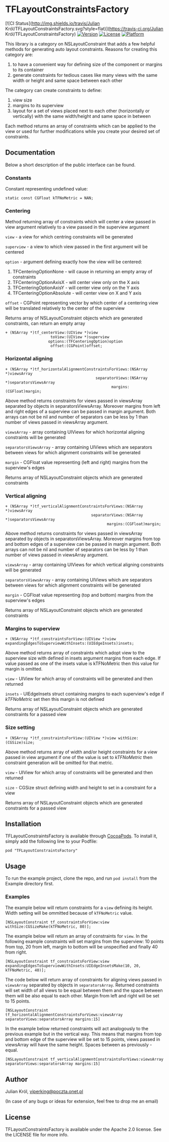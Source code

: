 # TFLayoutConstraintsFactory

[![CI Status](http://img.shields.io/travis/Julian Król/TFLayoutConstraintsFactory.svg?style=flat)](https://travis-ci.org/Julian Król/TFLayoutConstraintsFactory)
[![Version](https://img.shields.io/cocoapods/v/TFLayoutConstraintsFactory.svg?style=flat)](http://cocoadocs.org/docsets/TFLayoutConstraintsFactory)
[![License](https://img.shields.io/cocoapods/l/TFLayoutConstraintsFactory.svg?style=flat)](http://cocoadocs.org/docsets/TFLayoutConstraintsFactory)
[![Platform](https://img.shields.io/cocoapods/p/TFLayoutConstraintsFactory.svg?style=flat)](http://cocoadocs.org/docsets/TFLayoutConstraintsFactory)

This library is a category on NSLayoutConstraint that adds a few helpful methods for generating auto layout constraints.
Reasons for creating this category are:

1. to have a convenient way for defining size of the component or margins to its container
2. generate constraints for tedious cases like many views with the same width or height and same space between each other

The category can create constraints to define:

1. view size
2. margins to its superview
3. layout for a set of views placed next to each other (horizontally or vertically) with the same width/height and same space in between

Each method returns an array of constraints which can be applied to the view or used for further modifications while you create your desired set of constraints.

## Documentation

Below a short description of the public interface can be found.

### Constants

Constant representing undefined value:

    static const CGFloat kTFNoMetric = NAN;

### Centering

Method returning array of constraints which will center a view passed in view argument relatively to a view passed 
in the superview argument 

`view` - a view for which centring constraints will be generated

`superview` - a view to which view passed in the first argument will be centered 

`option` - argument defining exactly how the view will be centered:

1. TFCenteringOptionNone - will cause in returning an empty array of constraints
2. TFCenteringOptionAxisX - will center view only on the X axis
3. TFCenteringOptionAxisY - will center view only on the Y axis
4. TFCenteringOptionAbsolute - will center view on X and Y axis

`offset` - CGPoint representing vector by which center of a centering view will be translated relatively 
to the center of the superview

Returns array of NSLayoutConstraint objects which are generated constraints, can return an empty array

    + (NSArray *)tf_centerView:(UIView *)view 
                        toView:(UIView *)superview 
                       options:(TFCenteringOption)option 
                        offset:(CGPoint)offset;

### Horizontal aligning

    + (NSArray *)tf_horizontalAlignmentConstraintsForViews:(NSArray *)viewsArray 
                                            separatorViews:(NSArray *)separatorsViewsArray 
                                                   margins:(CGFloat)margin;

Above method returns constraints for views passed in viewsArray separated by objects in separatorsViewsArray. Moreover
margins from left and right edges of a superview can be passed in margin argument.
Both arrays can not be nil and number of separators can be less by 1 than number of views passed in viewsArray argument.

`viewsArray` - array containing UIViews for which horizontal aligning constraints will be generated

`separatorsViewsArray` - array containing UIViews which are separators between views for which alignment constraints will be generated

`margin` - CGFloat value representing (left and right) margins from the superview's edges

Returns array of NSLayoutConstraint objects which are generated constraints

### Vertical aligning

    + (NSArray *)tf_verticalAlignmentConstraintsForViews:(NSArray *)viewsArray 
                                          separatorViews:(NSArray *)separatorsViewsArray 
                                                 margins:(CGFloat)margin;  

Above method returns constraints for views passed in viewsArray separated by objects in separatorsViewsArray. Moreover
margins from top and bottom edges of a superview can be passed in margin argument.
Both arrays can not be nil and number of separators can be less by 1 than number of views passed in viewsArray argument.

`viewsArray` - array containing UIViews for which vertical aligning constraints will be generated

`separatorsViewsArray` - array containing UIViews which are separators between views for which alignment constraints will be generated

`margin` - CGFloat value representing (top and bottom) margins from the superview's edges

Returns array of NSLayoutConstraint objects which are generated constraints

### Margins to superview

    + (NSArray *)tf_constraintsForView:(UIView *)view expandingEdgesToSuperviewWithInsets:(UIEdgeInsets)insets;

Above method returns array of constraints which adopt view to the superview size with defined in insets argument margins from each
edge. If value passed as one of the insets value is kTFNoMetric then this value for margin is omitted.

`view` - UIView for which array of constraints will be generated and then returned

`insets` - UIEdgeInsets struct containing margins to each superview's edge if *kTFNoMetric* set then this margin is not defined

Returns array of NSLayoutConstraint objects which are generated constraints for a passed view

### Size setting

    + (NSArray *)tf_constraintsForView:(UIView *)view withSize:(CGSize)size;

Above method returns array of width and/or height constraints for a view passed in view argument if one of the value is set to *kTFNoMetric*
then constraint generation will be omitted for that metric.

`view` - UIView for which array of constraints will be generated and then returned

`size` - CGSize struct defining width and height to set in a constraint for a view

Returns array of NSLayoutConstraint objects which are generated constraints for a passed view


## Installation

TFLayoutConstraintsFactory is available through [CocoaPods](http://cocoapods.org). To install
it, simply add the following line to your Podfile:

    pod "TFLayoutConstraintsFactory"

## Usage

To run the example project, clone the repo, and run `pod install` from the Example directory first.

### Examples

The example below will return constraints for a `view` defining its height. Width setting will be ommitted because of `kTFNoMetric` value.

    [NSLayoutConstraint tf_constraintsForView:view withSize:CGSizeMake(kTFNoMetric, 80)];

The example below will return an array of constraints for `view`. In the following example constraints will set margins from the superview: 10 points from top, 20 from left, margin to bottom will be unspecified and finally 40 from right.

    [NSLayoutConstraint tf_constraintsForView:view expandingEdgesToSuperviewWithInsets:UIEdgeInsetsMake(10, 20, kTFNoMetric, 40)];

The code below will return array of constraints for aligning views passed in `viewsArray` separated by objects in `separatorsArray`. 
Returned constraints will set width of all views to be equal between them and the space between them will be also equal to each other. Margin from left and right will be set to 15 points.

    [NSLayoutConstraint tf_horizontalAlignmentConstraintsForViews:viewsArray separatorViews:separatorsArray margins:15]

In the example below returned constraints will act analogously to the previous example but in the vertical way. This means that margins from top and bottom edge of the superview will be set to 15 points, views passed in viewsArray will have the same height.
Spaces between as previously - equal. 

    [NSLayoutConstraint tf_verticalAlignmentConstraintsForViews:viewsArray separatorViews:separatorsArray margins:15]

## Author

Julian Król, viperking@poczta.onet.pl

(In case of any bugs or ideas for extension, feel free to drop me an email)

## License

TFLayoutConstraintsFactory is available under the Apache 2.0 license. See the LICENSE file for more info.

